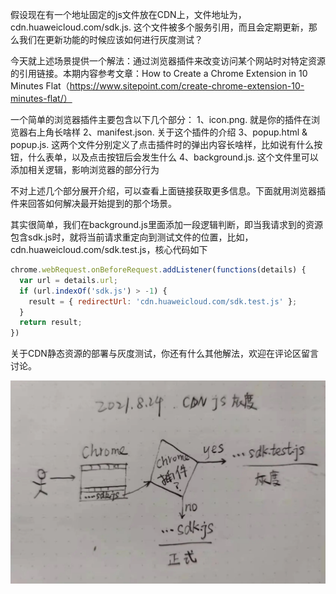假设现在有一个地址固定的js文件放在CDN上，文件地址为，cdn.huaweicloud.com/sdk.js. 这个文件被多个服务引用，而且会定期更新，那么我们在更新功能的时候应该如何进行灰度测试？

今天就上述场景提供一个解法：通过浏览器插件来改变访问某个网站时对特定资源的引用链接。本期内容参考文章：How to Create a Chrome Extension in 10 Minutes Flat（https://www.sitepoint.com/create-chrome-extension-10-minutes-flat/）

一个简单的浏览器插件主要包含以下几个部分：
1、icon.png. 就是你的插件在浏览器右上角长啥样
2、manifest.json. 关于这个插件的介绍
3、popup.html & popup.js. 这两个文件分别定义了点击插件时的弹出内容长啥样，比如说有什么按钮，什么表单，以及点击按钮后会发生什么
4、background.js. 这个文件里可以添加相关逻辑，影响浏览器的部分行为

不对上述几个部分展开介绍，可以查看上面链接获取更多信息。下面就用浏览器插件来回答如何解决最开始提到的那个场景。

其实很简单，我们在background.js里面添加一段逻辑判断，即当我请求到的资源包含sdk.js时，就将当前请求重定向到测试文件的位置，比如，cdn.huaweicloud.com/sdk.test.js，核心代码如下
```js
chrome.webRequest.onBeforeRequest.addListener(functions(details) {
  var url = details.url;
  if (url.indexOf('sdk.js') > -1) {
    result = { redirectUrl: 'cdn.huaweicloud.com/sdk.test.js' };
  }
  return result;
})
```
关于CDN静态资源的部署与灰度测试，你还有什么其他解法，欢迎在评论区留言讨论。

![cdn](../img/cdn.png)